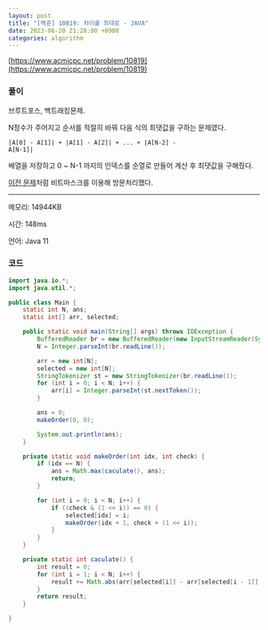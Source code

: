 ```yaml
---
layout: post
title: "[백준] 10819: 차이를 최대로 - JAVA"
date: 2023-06-20 21:28:00 +0900
categories: algorithm
---
```


[https://www.acmicpc.net/problem/10819](https://www.acmicpc.net/problem/10819)

### 풀이

브루트포스, 백트래킹문제.

N정수가 주어지고 순서를 적절히 바꿔 다음 식의 최댓값을 구하는 문제였다.

<code>|A[0] - A[1]| + |A[1] - A[2]| + ... + |A[N-2] - A[N-1]|</code>

배열을 저장하고 0 ~ N-1 까지의 인덱스를 순열로 만들어 계산 후 최댓값을 구해줬다.

[이전 문제](https://kjh8673a.github.io/algorithm/2023-06-20-boj-3980/)처럼 비트마스크를 이용해 방문처리했다.

---

메모리: 14944KB

시간: 148ms

언어: Java 11

### 코드

```java
import java.io.*;
import java.util.*;

public class Main {
    static int N, ans;
    static int[] arr, selected;

    public static void main(String[] args) throws IOException {
        BufferedReader br = new BufferedReader(new InputStreamReader(System.in));
        N = Integer.parseInt(br.readLine());

        arr = new int[N];
        selected = new int[N];
        StringTokenizer st = new StringTokenizer(br.readLine());
        for (int i = 0; i < N; i++) {
            arr[i] = Integer.parseInt(st.nextToken());
        }

        ans = 0;
        makeOrder(0, 0);

        System.out.println(ans);
    }

    private static void makeOrder(int idx, int check) {
        if (idx == N) {
            ans = Math.max(caculate(), ans);
            return;
        }

        for (int i = 0; i < N; i++) {
            if ((check & (1 << i)) == 0) {
                selected[idx] = i;
                makeOrder(idx + 1, check + (1 << i));
            }
        }
    }

    private static int caculate() {
        int result = 0;
        for (int i = 1; i < N; i++) {
            result += Math.abs(arr[selected[i]] - arr[selected[i - 1]]);
        }
        return result;
    }

}
```